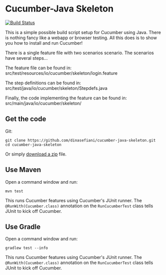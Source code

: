 # Cucumber-Java Skeleton

[![Build Status](https://travis-ci.org/cucumber/cucumber-java-skeleton.svg?branch=master)](https://travis-ci.org/cucumber/cucumber-java-skeleton)

This is a simple possible build script setup for Cucumber using Java.
There is nothing fancy like a webapp or browser testing. All this does is to show you how
to install and run Cucumber!

There is a single feature file with two scenarios scenario. The scenarios have several steps...

The feature file can be found in:
    src/test/resources/io/cucumber/skeleton/login.feature
    
The step definitions can be found in:
    src/test/java/io/cucumber/skeleton/Stepdefs.java
    
Finally, the code implementing the feature can be found in: 
    src/main/java/io/cucumber/skeleton/
## Get the code

Git:

    git clone https://github.com/dinasefiani/cucumber-java-skeleton.git
    cd cucumber-java-skeleton

Or simply [download a zip](https://github.com/dinasefiani/cucumber-java-skeleton/archive/master.zip) file.

## Use Maven

Open a command window and run:

    mvn test

This runs Cucumber features using Cucumber's JUnit runner. The `@RunWith(Cucumber.class)` annotation on the `RunCucumberTest`
class tells JUnit to kick off Cucumber.

## Use Gradle

Open a command window and run:

    gradlew test --info

This runs Cucumber features using Cucumber's JUnit runner. The `@RunWith(Cucumber.class)` annotation on the `RunCucumberTest`
class tells JUnit to kick off Cucumber.
